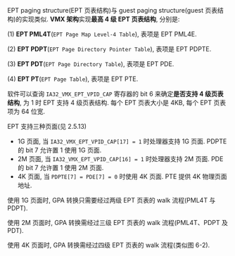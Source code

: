
EPT paging structure(EPT 页表结构)与 guest paging structure(guest 页表结构)的实现类似. **VMX 架构**实现**最高 4 级 EPT 页表结构**, 分别是:

(1) **EPT PML4T**(`EPT Page Map Level-4 Table`), 表项是 EPT PML4E.

(2) **EPT PDPT**(`EPT Page Directory Pointer Table`), 表项是 EPT PDPTE.

(3) **EPT PDT**(`EPT Page Directory Table`), 表项是 EPT PDE.

(4) **EPT PT**(`EPT Page Table`), 表项是 EPT PTE.

软件可以查询 `IA32_VMX_EPT_VPID_CAP` 寄存器的 bit 6 来确定**是否支持 4 级页表结构**, 为 1 时 EPT 支持 4 级页表结构. 每个 EPT 页表大小是 4KB, 每个 EPT 页表项为 64 位宽.

EPT 支持三种页面(见 2.5.13)

- 1G 页面, 当 `IA32_VMX_EPT_VPID_CAP[17] = 1` 时处理器支持 1G 页面. PDPTE 的 bit 7 允许置 1 使用 1G 页面.
- 2M 页面, 当 `IA32_VMX_EPT_VPID_CAP[16] = 1` 时处理器支持 2M 页面. PDE 的 bit 7 允许置 1 使用 2M 页面.
- 4K 页面, 当 `PDPTE[7] = PDE[7] = 0` 时使用 4K 页面. PTE 提供 4K 物理页面地址.

使用 1G 页面时, GPA 转换只需要经过两级 EPT 页表的 walk 流程(PML4T 与 PDPT).

使用 2M 页面时, GPA 转换需经过三级 EPT 页表的 walk 流程(PML4T、PDPT 及 PDT).

使用 4K 页面时, GPA 转换需经过四级 EPT 页表的 walk 流程(类似图 6-2).
